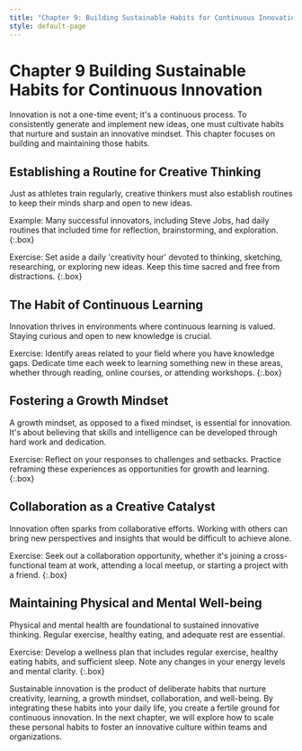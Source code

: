 ```yaml
---
title: "Chapter 9: Building Sustainable Habits for Continuous Innovation"
style: default-page
---
```


# **Chapter 9** Building Sustainable Habits for Continuous Innovation

Innovation is not a one-time event; it's a continuous process. To consistently generate and implement new ideas, one must cultivate habits that nurture and sustain an innovative mindset. This chapter focuses on building and maintaining those habits.

## **Establishing a Routine for Creative Thinking**

Just as athletes train regularly, creative thinkers must also establish routines to keep their minds sharp and open to new ideas.

Example: Many successful innovators, including Steve Jobs, had daily routines that included time for reflection, brainstorming, and exploration.
{:.box}

Exercise: Set aside a daily 'creativity hour' devoted to thinking, sketching, researching, or exploring new ideas. Keep this time sacred and free from distractions.
{:.box}

## **The Habit of Continuous Learning**

Innovation thrives in environments where continuous learning is valued. Staying curious and open to new knowledge is crucial.

Exercise: Identify areas related to your field where you have knowledge gaps. Dedicate time each week to learning something new in these areas, whether through reading, online courses, or attending workshops.
{:.box}

## **Fostering a Growth Mindset**

A growth mindset, as opposed to a fixed mindset, is essential for innovation. It's about believing that skills and intelligence can be developed through hard work and dedication.

Exercise: Reflect on your responses to challenges and setbacks. Practice reframing these experiences as opportunities for growth and learning.
{:.box}

## **Collaboration as a Creative Catalyst**

Innovation often sparks from collaborative efforts. Working with others can bring new perspectives and insights that would be difficult to achieve alone.

Exercise: Seek out a collaboration opportunity, whether it's joining a cross-functional team at work, attending a local meetup, or starting a project with a friend.
{:.box}

## **Maintaining Physical and Mental Well-being**

Physical and mental health are foundational to sustained innovative thinking. Regular exercise, healthy eating, and adequate rest are essential.

Exercise: Develop a wellness plan that includes regular exercise, healthy eating habits, and sufficient sleep. Note any changes in your energy levels and mental clarity.
{:.box}

Sustainable innovation is the product of deliberate habits that nurture creativity, learning, a growth mindset, collaboration, and well-being. By integrating these habits into your daily life, you create a fertile ground for continuous innovation. In the next chapter, we will explore how to scale these personal habits to foster an innovative culture within teams and organizations.

